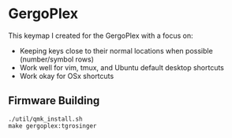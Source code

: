 # GergoPlex

This keymap I created for the GergoPlex with a focus on:

- Keeping keys close to their normal locations when possible (number/symbol rows)
- Work well for vim, tmux, and Ubuntu default desktop shortcuts
- Work okay for OSx shortcuts

## Firmware Building

    ./util/qmk_install.sh
    make gergoplex:tgrosinger
